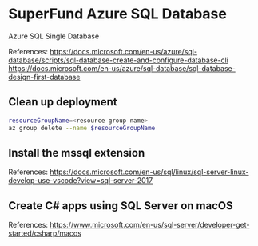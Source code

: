 # SuperFund Azure SQL Database

Azure SQL Single Database

References:
<https://docs.microsoft.com/en-us/azure/sql-database/scripts/sql-database-create-and-configure-database-cli>
<https://docs.microsoft.com/en-us/azure/sql-database/sql-database-design-first-database>

## Clean up deployment

```sh
resourceGroupName=<resource group name>
az group delete --name $resourceGroupName
```

## Install the mssql extension

References:
<https://docs.microsoft.com/en-us/sql/linux/sql-server-linux-develop-use-vscode?view=sql-server-2017>

## Create C# apps using SQL Server on macOS

References:
<https://www.microsoft.com/en-us/sql-server/developer-get-started/csharp/macos>
